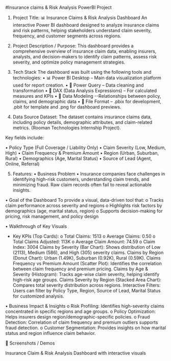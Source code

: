 #Insurance claims & Risk Analysis PowerBI Project
1.	Project Title:
📊 Insurance Claims & Risk Analysis Dashboard
An interactive Power BI dashboard designed to analyze insurance claims and risk patterns, helping stakeholders understand claim severity, frequency, and customer segments across regions.
2.	Project Description / Purpose:
This dashboard provides a comprehensive overview of insurance claim data, enabling insurers, analysts, and decision-makers to identify claim patterns, assess risk severity, and optimize policy management strategies.

3.	Tech Stack
The dashboard was built using the following tools and technologies:
•	📊 Power BI Desktop – Main data visualization platform used for report creation.
•	📂 Power Query – Data cleaning and transformation
•	🧠 DAX (Data Analysis Expressions) – For calculated measures and KPIs
•	📝 Data Modeling --Relationships between policy, claims, and demographic data
•	📁 File Format – .pbix for development, .pbit for template and .png for dashboard previews.

4.	Data Source
Dataset: The dataset contains insurance claims data, including policy details, demographic attributes, and claim-related metrics. (Rooman Technologies Internship Project).	

Key fields include:

•	Policy Type (Full Coverage / Liability Only)
•	Claim Severity (Low, Medium, High)
•	Claim Frequency & Premium Amount
•	Region (Urban, Suburban, Rural)
•	Demographics (Age, Marital Status)
•	Source of Lead (Agent, Online, Referral)

5.	Features:
•	Business Problem
•	Insurance companies face challenges in identifying high-risk customers, understanding claim trends, and minimizing fraud. Raw claim records often fail to reveal actionable insights.

•	Goal of the Dashboard
To provide a visual, data-driven tool that:
o	Tracks claim performance across severity and regions
o	Highlights risk factors by demographics (age, marital status, region)
o	Supports decision-making for pricing, risk management, and policy design

•	Walkthrough of Key Visuals
-	Key KPIs (Top Cards):
o	Total Claims: 1513
o	Average Claims: 0.50
o	Total Claims Adjusted: 113K
o	 Average Claim Amount: 74.59
o	 Claim Index: 3004
Claims by Severity (Bar Chart):
Shows distribution of Low (2113), Medium (586), and High (305) severity claims.
Claims by Region (Donut Chart):
Urban (1.49K), Suburban (0.92K), Rural (0.59K).
Claims Frequency vs Premium Amount (Scatter Plot): Identifies the correlation between claim frequency and premium pricing.
Claims by Age & Severity (Histogram): Tracks age-wise claim severity, helping identify high-risk age groups.
Claims Severity by Region (Stacked Area Chart): Compares total severity distribution across regions.
Interactive Filters: Users can filter by Policy Type, Region, Source of Lead, Marital Status for customized analysis.

•	Business Impact & Insights
o	Risk Profiling: Identifies high-severity claims concentrated in specific regions and age groups.
o	Policy Optimization: Helps insurers design region/demographic-specific policies.
o	Fraud Detection: Correlation of claim frequency and premium outliers supports fraud detection.
o	Customer Segmentation: Provides insights on how marital status and region influence claim behavior.

📸 Screenshots / Demos


Insurance Claim & Risk Analysis Dashboard with interactive visuals


